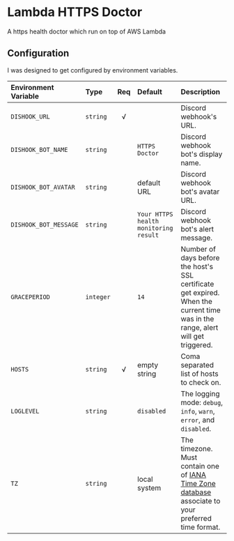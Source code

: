 # Lambda HTTPS Doctor
A https health doctor which run on top of AWS Lambda

## Configuration

I was designed to get configured by environment variables.

| **Environment Variable** | **Type**  | **Req** | **Default**                           | **Description**                                                                                                                                                    |
| :---                     | :---      | :---:   | :---                                  | :---                                                                                                                                                               |
| `DISHOOK_URL`            | `string`  | √       |                                       | Discord webhook's URL.                                                                                                                                             |
| `DISHOOK_BOT_NAME`       | `string`  |         | `HTTPS Doctor`                        | Discord webhook bot's display name.                                                                                                                                |
| `DISHOOK_BOT_AVATAR`     | `string`  |         | default URL                           | Discord webhook bot's avatar URL.                                                                                                                                  |
| `DISHOOK_BOT_MESSAGE`    | `string`  |         | `Your HTTPS health monitoring result` | Discord webhook bot's alert message.                                                                                                                               |
| `GRACEPERIOD`            | `integer` |         | `14`                                  | Number of days before the host's SSL certificate get expired. When the current time was in the range, alert will get triggered.                                    |
| `HOSTS`                  | `string`  | √       | empty string                          | Coma separated list of hosts to check on.                                                                                                                          |
| `LOGLEVEL`               | `string`  |         | `disabled`                            | The logging mode: `debug`, `info`, `warn`, `error`, and `disabled`.                                                                                                |
| `TZ`                     | `string`  |         | local system                          | The timezone. Must contain one of [IANA Time Zone database](https://en.wikipedia.org/wiki/List_of_tz_database_time_zones) associate to your preferred time format. |
